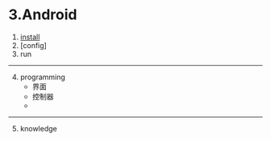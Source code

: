 # 3.Android

1. [install](install.md)
2. [config]
3. run
---
4. programming
    - 界面
    - 控制器
    -
---
5. knowledge
